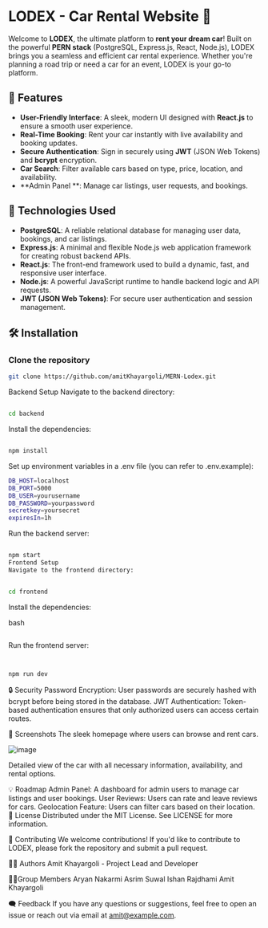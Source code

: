 # LODEX - Car Rental Website 🚗

Welcome to **LODEX**, the ultimate platform to **rent your dream car**! Built on the powerful **PERN stack** (PostgreSQL, Express.js, React, Node.js), LODEX brings you a seamless and efficient car rental experience. Whether you're planning a road trip or need a car for an event, LODEX is your go-to platform.

## 🚀 Features

- **User-Friendly Interface**: A sleek, modern UI designed with **React.js** to ensure a smooth user experience.
- **Real-Time Booking**: Rent your car instantly with live availability and booking updates.
- **Secure Authentication**: Sign in securely using **JWT** (JSON Web Tokens) and **bcrypt** encryption.
- **Car Search**: Filter available cars based on type, price, location, and availability.
- **Admin Panel **: Manage car listings, user requests, and bookings.

## 🔧 Technologies Used

- **PostgreSQL**: A reliable relational database for managing user data, bookings, and car listings.
- **Express.js**: A minimal and flexible Node.js web application framework for creating robust backend APIs.
- **React.js**: The front-end framework used to build a dynamic, fast, and responsive user interface.
- **Node.js**: A powerful JavaScript runtime to handle backend logic and API requests.
- **JWT (JSON Web Tokens)**: For secure user authentication and session management.

## 🛠️ Installation

### Clone the repository

```bash
git clone https://github.com/amitKhayargoli/MERN-Lodex.git

```

Backend Setup
Navigate to the backend directory:
  
```bash

cd backend
```

Install the dependencies:

```bash

npm install
```

Set up environment variables in a .env file (you can refer to .env.example):


```bash
DB_HOST=localhost
DB_PORT=5000
DB_USER=yourusername
DB_PASSWORD=yourpassword
secretkey=yoursecret
expiresIn=1h
```


Run the backend server:



```bash

npm start
Frontend Setup
Navigate to the frontend directory:
```
```bash

cd frontend
```
Install the dependencies:

bash

```npm install
```
Run the frontend server:

```bash


npm run dev

```
🔒 Security
Password Encryption: User passwords are securely hashed with bcrypt before being stored in the database.
JWT Authentication: Token-based authentication ensures that only authorized users can access certain routes.

📱 Screenshots
The sleek homepage where users can browse and rent cars.

![image](https://github.com/user-attachments/assets/a0c2e464-840f-4bed-be76-359bdafdf1bf)

Detailed view of the car with all necessary information, availability, and rental options.

💡 Roadmap
 Admin Panel: A dashboard for admin users to manage car listings and user bookings.
 User Reviews: Users can rate and leave reviews for cars.
 Geolocation Feature: Users can filter cars based on their location.
📜 License
Distributed under the MIT License. See LICENSE for more information.

🤝 Contributing
We welcome contributions! If you'd like to contribute to LODEX, please fork the repository and submit a pull request.

🧑‍💻 Authors
Amit Khayargoli - Project Lead and Developer


🧑‍💻Group Members
Aryan Nakarmi
Asrim Suwal 
Ishan Rajdhami
Amit Khayargoli


🗨️ Feedback
If you have any questions or suggestions, feel free to open an issue or reach out via email at amit@example.com.
